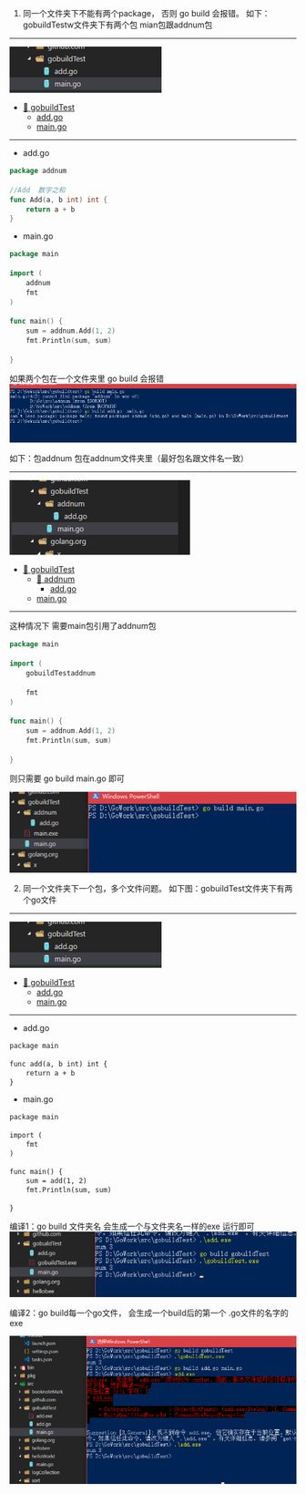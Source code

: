1. 同一个文件夹下不能有两个package， 否则 go build 会报错。
   如下：gobuildTestw文件夹下有两个包 mian包跟addnum包

***
![代码目录](https://raw.githubusercontent.com/AITown/go-learning/master/01goBuild/Image/code03.png)
 * [:file_folder: gobuildTest](#chapter-1)
    * [add.go](#section-11)
    * [main.go](#section-12)

***


* add.go
``` go {.line-numbers}
package addnum

//Add  数字之和
func Add(a, b int) int {
    return a + b
}
```
* main.go


``` go {.line-numbers}
package main

import (
    addnum
    fmt
)

func main() {
    sum = addnum.Add(1, 2)
    fmt.Println(sum, sum)

}
```
如果两个包在一个文件夹里  go build 会报错
![运行结果](https://raw.githubusercontent.com/AITown/go-learning/master/01goBuild/Image/err01.png)

如下：包addnum 包在addnum文件夹里（最好包名跟文件名一致）
***
![代码目录](https://raw.githubusercontent.com/AITown/go-learning/master/01goBuild/Image/code02.png)
 * [:file_folder: gobuildTest](#chapter-1)
    * [:file_folder: addnum](#section-11)
      * [add.go](#section-111)
    * [main.go](#section-11)
***

这种情况下 需要main包引用了addnum包 

``` go {.line-numbers}
package main

import (
    gobuildTestaddnum

    fmt
)

func main() {
    sum = addnum.Add(1, 2)
    fmt.Println(sum, sum)

}
```
则只需要 go build main.go 即可

![运行结果](https://raw.githubusercontent.com/AITown/go-learning/master/01goBuild/Image/result01.png)

2. 同一个文件夹下一个包，多个文件问题。
如下图：gobuildTest文件夹下有两个go文件 
***
![代码目录](https://raw.githubusercontent.com/AITown/go-learning/master/01goBuild/Image/code03.png)

 * [:file_folder: gobuildTest](#chapter-1)
    * [add.go](#section-111)
    * [main.go](#section-11)
***
* add.go

``` go{.line-numbers}
package main

func add(a, b int) int {
    return a + b
}
```
* main.go
``` go{.line-numbers}
package main

import (
    fmt
)

func main() {
    sum = add(1, 2)
    fmt.Println(sum, sum)

}
```

编译1：go build 文件夹名 会生成一个与文件夹名一样的exe 运行即可
![运行结果](https://raw.githubusercontent.com/AITown/go-learning/master/01goBuild/Image/result02.png)

编译2：go build每一个go文件， 会生成一个build后的第一个 .go文件的名字的exe

![运行结果](https://raw.githubusercontent.com/AITown/go-learning/master/01goBuild/Image/result03.png)